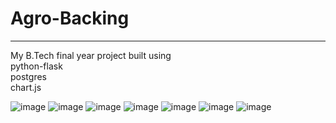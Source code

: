# Agro-Backing  

--- 

My B.Tech final year project built using   
python-flask  
postgres  
chart.js


![image](https://user-images.githubusercontent.com/50919263/160755906-24b1d7a9-d8bb-409e-ae96-44cde6d47f7e.png)
![image](https://user-images.githubusercontent.com/50919263/160755923-c8188ca6-ebb1-475c-99a2-2e8f02a35a73.png)
![image](https://user-images.githubusercontent.com/50919263/160755937-15d0c29a-ee6c-449a-892a-5ee8255ab719.png)
![image](https://user-images.githubusercontent.com/50919263/160755955-9b913d69-77da-48f7-ad10-1cdf03da8f2c.png)
![image](https://user-images.githubusercontent.com/50919263/160755970-6397ae82-51c0-4763-8755-437a00da4ecc.png)
![image](https://user-images.githubusercontent.com/50919263/160755979-9d364262-5d5c-4541-8e35-8f6065436968.png)
![image](https://user-images.githubusercontent.com/50919263/160756004-ffc140f5-68b9-4b27-a4d7-762697b99448.png)
